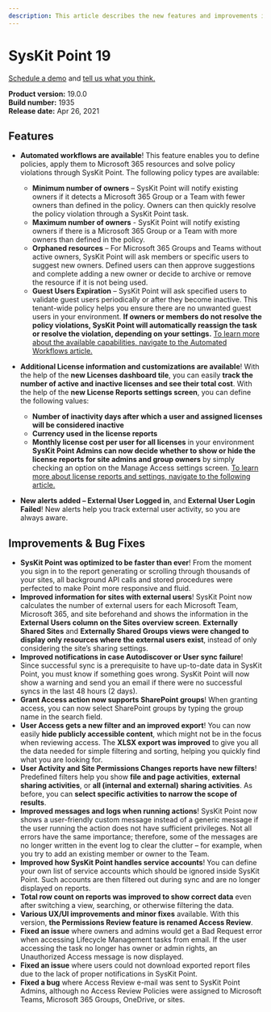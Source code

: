 ```yaml
---
description: This article describes the new features and improvements in SysKit Point version 19.
---
```


# SysKit Point 19



[Schedule a demo](https://www.syskit.com/products/point/request-a-demo/) and [tell us what you think.](https://www.syskit.com/company/contact-us/)

**Product version:** 19.0.0  
**Build number:** 1935  
**Release date:** Apr 26, 2021

## Features

* **Automated workflows are available**! This feature enables you to define policies, apply them to Microsoft 365 resources and solve policy violations through SysKit Point. The following policy types are available:
    * **Minimum number of owners** – SysKit Point will notify existing owners if it detects a Microsoft 365 Group or a Team with fewer owners than defined in the policy. Owners can then quickly resolve the policy violation through a SysKit Point task.
    * **Maximum number of owners** - SysKit Point will notify existing owners if there is a Microsoft 365 Group or a Team with more owners than defined in the policy. 
    * **Orphaned resources** – For Microsoft 365 Groups and Teams without active owners, SysKit Point will ask members or specific users to suggest new owners. Defined users can then approve suggestions and complete adding a new owner or decide to archive or remove the resource if it is not being used.
    * **Guest Users Expiration** – SysKit Point will ask specified users to validate guest users periodically or after they become inactive. This tenant-wide policy helps you ensure there are no unwanted guest users in your environment. 
**If owners or members do not resolve the policy violations, SysKit Point will automatically reassign the task or resolve the violation, depending on your settings.**
[To learn more about the available capabilities, navigate to the Automated Workflows article.](#TODO)

* **Additional License information and customizations are available**! With the help of the **new Licenses dashboard tile**, you can easily **track the number of active and inactive licenses and see their total cost**.
With the help of the **new License Reports settings screen**, you can define the following values:
    * **Number of inactivity days after which a user and assigned licenses will be considered inactive**
    * **Currency used in the license reports**
    * **Monthly license cost per user for all licenses** in your environment
**SysKit Point Admins can now decide whether to show or hide the license reports for site admins and group owners** by simply checking an option on the Manage Access settings screen. 
[To learn more about license reports and settings, navigate to the following article.](#TODO)

* **New alerts added – External User Logged in**, and **External User Login Failed**! New alerts help you track external user activity, so you are always aware. 

## Improvements & Bug Fixes

* **SysKit Point was optimized to be faster than ever**! From the moment you sign in to the report generating or scrolling through thousands of your sites, all background API calls and stored procedures were perfected to make Point more responsive and fluid. 
* **Improved information for sites with external users**! SysKit Point now calculates the number of external users for each Microsoft Team, Microsoft 365, and site beforehand and shows the information in the **External Users column on the Sites overview screen**. **Externally Shared Sites** and **Externally Shared Groups views were changed to display only resources where the external users exist**, instead of only considering the site’s sharing settings. 
* **Improved notifications in case Autodiscover or User sync failure**! Since successful sync is a prerequisite to have up-to-date data in SysKit Point, you must know if something goes wrong. SysKit Point will now show a warning and send you an email if there were no successful syncs in the last 48 hours (2 days). 
* **Grant Access action now supports SharePoint groups**! When granting access, you can now select SharePoint groups by typing the group name in the search field.
* **User Access gets a new filter and an improved export**! You can now easily **hide publicly accessible content**, which might not be in the focus when reviewing access. The **XLSX export was improved** to give you all the data needed for simple filtering and sorting, helping you quickly find what you are looking for. 
* **User Activity and Site Permissions Changes reports have new filters**! Predefined filters help you show **file and page activities**, **external sharing activities**, or **all (internal and external) sharing activities**. As before, you can **select specific activities to narrow the scope of results**.
* **Improved messages and logs when running actions**! SysKit Point now shows a user-friendly custom message instead of a generic message if the user running the action does not have sufficient privileges. Not all errors have the same importance; therefore, some of the messages are no longer written in the event log to clear the clutter – for example, when you try to add an existing member or owner to the Team.
* **Improved how SysKit Point handles service accounts**! You can define your own list of service accounts which should be ignored inside SysKit Point. Such accounts are then filtered out during sync and are no longer displayed on reports.
* **Total row count on reports was improved to show correct data** even after switching a view, searching, or otherwise filtering the data. 
* **Various UX/UI improvements and minor fixes** available. 
With this version, **the Permissions Review feature is renamed Access Review**.
* **Fixed an issue** where owners and admins would get a Bad Request error when accessing Lifecycle Management tasks from email. If the user accessing the task no longer has owner or admin rights, an Unauthorized Access message is now displayed. 
* **Fixed an issue** where users could not download exported report files due to the lack of proper notifications in SysKit Point.
* **Fixed a bug** where Access Review e-mail was sent to SysKit Point Admins, although no Access Review Policies were assigned to Microsoft Teams, Microsoft 365 Groups, OneDrive, or sites.
